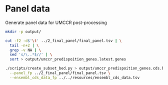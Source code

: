 # Panel data

Generate panel data for UMCCR post-processing

```bash
mkdir -p output/

cut -f2 -d$'\t' ../2_final_panel/final_panel.tsv | \
  tail -n+2 | \
  grep -v NA | \
  sed 's/\..*$//' | \
  sort > output/umccr_predispoition_genes.latest.genes

./scripts/create_subset_bed.py > output/umccr_predispoition_genes.cds.bed \
  --panel_fp ../2_final_panel/final_panel.tsv \
  --ensembl_cds_data_fp ../../resources/ensembl_cds_data.tsv
```
